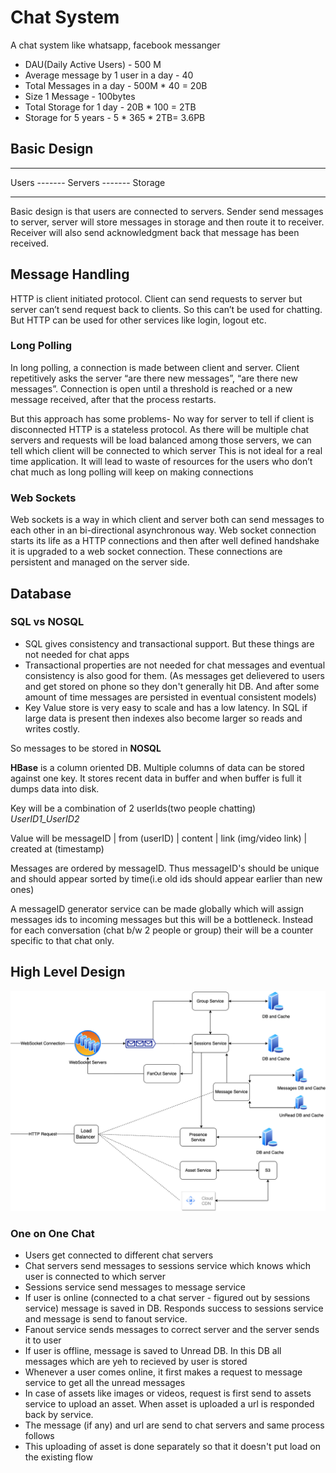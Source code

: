 # Chat System
A chat system like whatsapp, facebook messanger 

- DAU(Daily Active Users) - 500 M
- Average message by 1 user in a day - 40
- Total Messages in a day - 500M * 40 = 20B
- Size 1 Message - 100bytes
- Total Storage for 1 day - 20B * 100 = 2TB
- Storage for 5 years - 5 * 365 * 2TB= 3.6PB 

## Basic Design
-----         -------         -------
Users ------- Servers ------- Storage
-----         -------         -------
Basic design is that users are connected to servers. Sender send messages to server, server will store messages in storage and then route it to receiver.
Receiver will also send acknowledgment back that message has been received. 

## Message Handling
HTTP is client initiated protocol. Client can send requests to server but server can’t send request back to clients. So this can’t be used for chatting. But HTTP can be used for other services like login, logout etc.

### Long Polling
In long polling, a connection is made between client and server. Client repetitively asks the server “are there new messages”, “are there new messages”. Connection is open until a threshold is reached or a new message received, after that the process restarts.

But this approach has some problems-
No way for server to tell if client is disconnected 
HTTP is a stateless protocol. As there will be multiple chat servers and requests will be load balanced among those servers, we can tell which client will be connected to which server
This is not ideal for a real time application. It will lead to waste of resources for the users who don’t chat much as long polling will keep on making connections

### Web Sockets
Web sockets is a way in which client and server both can send messages to each other in an bi-directional asynchronous way. Web socket connection starts its life as a HTTP connections and then after well defined handshake it is upgraded to a web socket connection. These connections are persistent and managed on the server side.

## Database

### SQL vs NOSQL
- SQL gives consistency and transactional support. But these things are not needed for chat apps
- Transactional properties are not needed for chat messages and eventual consistency is also good for them. (As messages get delievered to users and get stored on phone so they don't generally hit DB. And after some amount of time messages are persisted in eventual consistent models)
- Key Value store is very easy to scale and has a low latency. In SQL if large data is present then indexes also become larger so reads and writes costly.

So messages to be stored in **NOSQL**

**HBase** is a column oriented DB. Multiple columns of data can be stored against one key.
It stores recent data in buffer and when buffer is full it dumps data into disk.

Key will be a combination of 2 userIds(two people chatting) *UserID1_UserID2*

Value will be messageID | from (userID) | content | link (img/video link) | created at (timestamp)

Messages are ordered by messageID. Thus messageID's should be unique and should appear sorted by time(i.e old ids should appear earlier than new ones)

A messageID generator service can be made globally which will assign messages ids to incoming messages but this will be a bottleneck.
Instead for each conversation (chat b/w 2 people or group) their will be a counter specific to that chat only.

## High Level Design

![alt text](https://github.com/sidhant293/Essential-Algorithms/blob/main/System%20Design/Images/chat_system.drawio.png)

### One on One Chat

- Users get connected to different chat servers
- Chat servers send messages to sessions service which knows which user is connected to which server
- Sessions service send messages to message service
- If user is online (connected to a chat server - figured out by sessions service) message is saved in DB. Responds success to sessions service and message is send to fanout service.
- Fanout service sends messages to correct server and the server sends it to user
- If user is offline, message is saved to Unread DB. In this DB all messages which are yeh to recieved by user is stored
- Whenever a user comes online, it first makes a request to message service to get all the unread messages
- In case of assets like images or videos, request is first send to assets service to upload an asset. When asset is uploaded a url is responded back by service.
- The message (if any) and url are send to chat servers and same process follows
- This uploading of asset is done separately so that it doesn't put load on the existing flow

